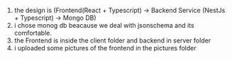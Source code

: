 1. the design is (Frontend(React + Typescript) → Backend Service (NestJs + Typescript) → Mongo DB)
2. i chose monog db beacause we deal with jsonschema and its comfortable.
3. the Frontend is inside the client folder and backend in server folder
4. i uploaded some pictures of the frontend in the pictures folder
